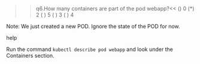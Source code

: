 >> q6.How many containers are part of the pod webapp?<<
() 0
(*) 2
( ) 5
( ) 3 
( ) 4

Note: We just created a new POD. Ignore the state of the POD for now.

help

Run the command `kubectl describe pod webapp` and look under the Containers section.